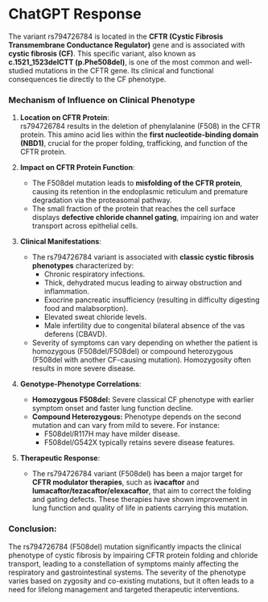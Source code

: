 # ChatGPT Response

The variant rs794726784 is located in the **CFTR (Cystic Fibrosis Transmembrane Conductance Regulator)** gene and is associated with **cystic fibrosis (CF)**. This specific variant, also known as **c.1521_1523delCTT (p.Phe508del)**, is one of the most common and well-studied mutations in the CFTR gene. Its clinical and functional consequences tie directly to the CF phenotype.

### Mechanism of Influence on Clinical Phenotype
1. **Location on CFTR Protein**:  
   rs794726784 results in the deletion of phenylalanine (F508) in the CFTR protein. This amino acid lies within the **first nucleotide-binding domain (NBD1)**, crucial for the proper folding, trafficking, and function of the CFTR protein.

2. **Impact on CFTR Protein Function**:
   - The F508del mutation leads to **misfolding of the CFTR protein**, causing its retention in the endoplasmic reticulum and premature degradation via the proteasomal pathway.
   - The small fraction of the protein that reaches the cell surface displays **defective chloride channel gating**, impairing ion and water transport across epithelial cells.

3. **Clinical Manifestations**:
   - The rs794726784 variant is associated with **classic cystic fibrosis phenotypes** characterized by:
     - Chronic respiratory infections.
     - Thick, dehydrated mucus leading to airway obstruction and inflammation.
     - Exocrine pancreatic insufficiency (resulting in difficulty digesting food and malabsorption).
     - Elevated sweat chloride levels.
     - Male infertility due to congenital bilateral absence of the vas deferens (CBAVD).
   - Severity of symptoms can vary depending on whether the patient is homozygous (F508del/F508del) or compound heterozygous (F508del with another CF-causing mutation). Homozygosity often results in more severe disease.

4. **Genotype-Phenotype Correlations**:
   - **Homozygous F508del:** Severe classical CF phenotype with earlier symptom onset and faster lung function decline.
   - **Compound Heterozygous:** Phenotype depends on the second mutation and can vary from mild to severe. For instance:
     - F508del/R117H may have milder disease.
     - F508del/G542X typically retains severe disease features.

5. **Therapeutic Response**:
   - The rs794726784 variant (F508del) has been a major target for **CFTR modulator therapies**, such as **ivacaftor** and **lumacaftor/tezacaftor/elexacaftor**, that aim to correct the folding and gating defects. These therapies have shown improvement in lung function and quality of life in patients carrying this mutation.

### Conclusion:
The rs794726784 (F508del) mutation significantly impacts the clinical phenotype of cystic fibrosis by impairing CFTR protein folding and chloride transport, leading to a constellation of symptoms mainly affecting the respiratory and gastrointestinal systems. The severity of the phenotype varies based on zygosity and co-existing mutations, but it often leads to a need for lifelong management and targeted therapeutic interventions.
